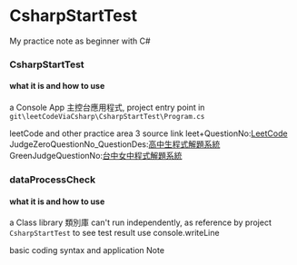 # CsharpStartTest

My practice note as beginner with C#

### CsharpStartTest

#### what it is and how to use

a Console App 主控台應用程式, project entry point in `git\leetCodeViaCsharp\CsharpStartTest\Program.cs`

leetCode and other practice area 3 source link
leet+QuestionNo:[LeetCode](https://leetcode.com/problemset/all/?difficulty=Easy)
JudgeZeroQuestionNo_QuestionDes:[高中生程式解題系統](https://zerojudge.tw/)
GreenJudgeQuestionNo:[台中女中程式解題系統](http://www.tcgs.tc.edu.tw:1218/)

### dataProcessCheck

#### what it is and how to use

a Class library 類別庫 can't run independently, as reference by project `CsharpStartTest` 
to see test result use console.writeLine

basic coding syntax and application Note

